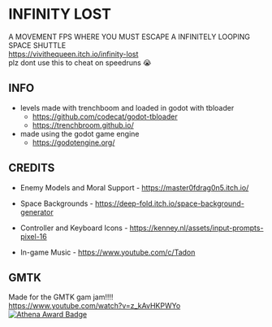 # INFINITY LOST 
A MOVEMENT FPS WHERE YOU MUST ESCAPE A INFINITELY LOOPING SPACE SHUTTLE
<br>https://vivithequeen.itch.io/infinity-lost
<br>plz dont use this to cheat on speedruns :sob:
## INFO
- levels made with trenchboom and loaded in godot with tbloader
  - https://github.com/codecat/godot-tbloader
  - https://trenchbroom.github.io/
- made using the godot game engine
  - https://godotengine.org/
## CREDITS 
- Enemy Models and Moral Support - https://master0fdrag0n5.itch.io/

- Space Backgrounds - https://deep-fold.itch.io/space-background-generator

- Controller and Keyboard Icons - https://kenney.nl/assets/input-prompts-pixel-16

- In-game Music - https://www.youtube.com/c/Tadon
## GMTK
Made for the GMTK gam jam!!!!
<br>https://www.youtube.com/watch?v=z_kAvHKPWYo
<br>
[![Athena Award Badge](https://img.shields.io/endpoint?url=https%3A%2F%2Faward.athena.hackclub.com%2Fapi%2Fbadge)](https://award.athena.hackclub.com?utm_source=readme)
